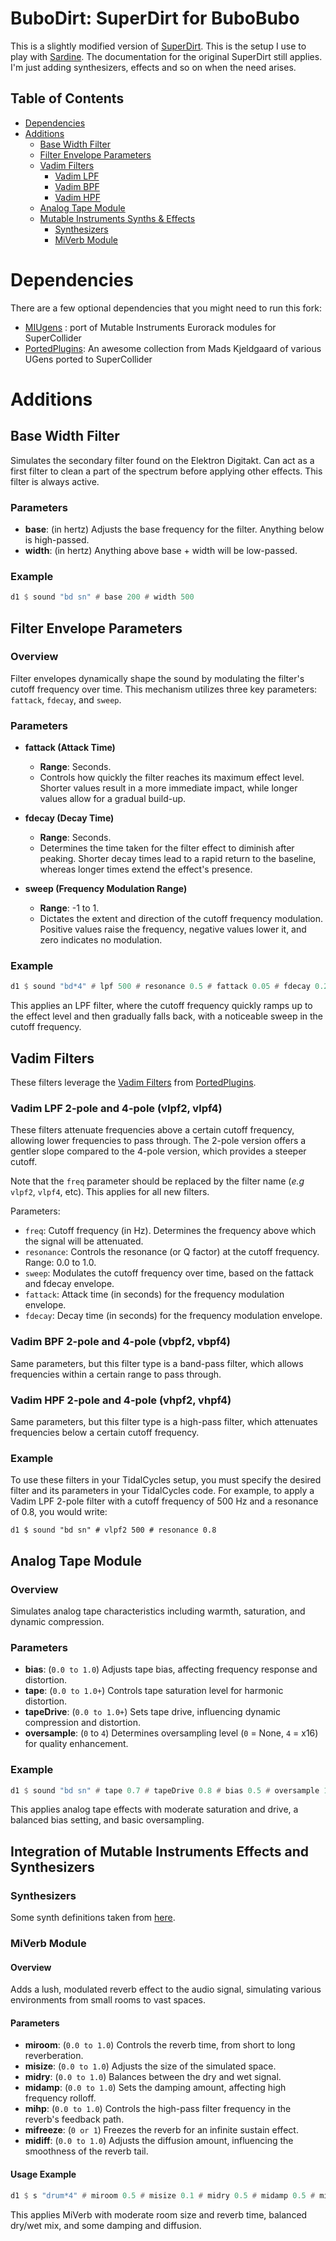# BuboDirt: SuperDirt for BuboBubo

This is a slightly modified version of [SuperDirt](https://github.com/musikinformatik/SuperDirt). This is the setup I use to play with [Sardine](https://sardine.raphaelforment.fr). The documentation for the original SuperDirt still applies. I'm just adding synthesizers, effects and so on when the need arises.

## Table of Contents

- [Dependencies](#dependencies)
- [Additions](#additions)
  - [Base Width Filter](#base-width-filter)
  - [Filter Envelope Parameters](#filter-envelope-parameters)
  - [Vadim Filters](#vadim-filters)
    - [Vadim LPF](#vadim-lpf-2-pole-and-4-pole-vlpf2-vlpf4)
    - [Vadim BPF](#vadim-bpf-2-pole-and-4-pole-vbpf2-vbpf4)
    - [Vadim HPF](#vadim-hpf-2-pole-and-4-pole-vhpf2-vhpf4)
  - [Analog Tape Module](#analog-tape-module)
  - [Mutable Instruments Synths & Effects](#integration-of-mutable-instruments-effects-and-synthesizers)
    - [Synthesizers](#synthesizers)
    - [MiVerb Module](#miverb-module)

# Dependencies

There are a few optional dependencies that you might need to run this fork:
- [MIUgens](https://github.com/v7b1/mi-UGens) : port of Mutable Instruments Eurorack modules for SuperCollider
- [PortedPlugins](https://github.com/madskjeldgaard/portedplugins): An awesome
collection from Mads Kjeldgaard of various UGens ported to SuperCollider

# Additions

## Base Width Filter

Simulates the secondary filter found on the Elektron Digitakt. Can act as a first filter to clean a part of the spectrum before applying other effects. This filter is always active.

### Parameters

- **base**: (in hertz) Adjusts the base frequency for the filter. Anything below is high-passed.
- **width**: (in hertz) Anything above base + width will be low-passed.

### Example

```haskell
d1 $ sound "bd sn" # base 200 # width 500
```

## Filter Envelope Parameters

### Overview

Filter envelopes dynamically shape the sound by modulating the filter's cutoff frequency over time. This mechanism utilizes three key parameters: `fattack`, `fdecay`, and `sweep`.

### Parameters

- **fattack (Attack Time)**
  - **Range**: Seconds.
  - Controls how quickly the filter reaches its maximum effect level. Shorter values result in a more immediate impact, while longer values allow for a gradual build-up.

- **fdecay (Decay Time)**
  - **Range**: Seconds.
  - Determines the time taken for the filter effect to diminish after peaking. Shorter decay times lead to a rapid return to the baseline, whereas longer times extend the effect's presence.

- **sweep (Frequency Modulation Range)**
  - **Range**: -1 to 1.
  - Dictates the extent and direction of the cutoff frequency modulation. Positive values raise the frequency, negative values lower it, and zero indicates no modulation.

### Example

```haskell
d1 $ sound "bd*4" # lpf 500 # resonance 0.5 # fattack 0.05 # fdecay 0.2 # sweep 0.5
```

This applies an LPF filter, where the cutoff frequency quickly ramps up to the effect level and then gradually falls back, with a noticeable sweep in the cutoff frequency.

## Vadim Filters

These filters leverage the [Vadim Filters](https://www.native-instruments.com/fileadmin/ni_media/downloads/pdf/VAFilterDesign_1.1.1.pdf) from [PortedPlugins](https://github.com/madskjeldgaard/portedplugins).

### Vadim LPF 2-pole and 4-pole (vlpf2, vlpf4)

These filters attenuate frequencies above a certain cutoff frequency, allowing lower frequencies to pass through. The 2-pole version offers a gentler slope compared to the 4-pole version, which provides a steeper cutoff.

Note that the `freq` parameter should be replaced by the filter name (_e.g_
`vlpf2`, `vlpf4`, etc). This applies for all new filters.

Parameters:

- `freq`: Cutoff frequency (in Hz). Determines the frequency above which the signal will be attenuated.
- `resonance`: Controls the resonance (or Q factor) at the cutoff frequency. Range: 0.0 to 1.0.
- `sweep`: Modulates the cutoff frequency over time, based on the fattack and fdecay envelope.
- `fattack`: Attack time (in seconds) for the frequency modulation envelope.
- `fdecay`: Decay time (in seconds) for the frequency modulation envelope.

### Vadim BPF 2-pole and 4-pole (vbpf2, vbpf4)

Same parameters, but this filter type is a band-pass filter, which allows frequencies within a certain range to pass through.

### Vadim HPF 2-pole and 4-pole (vhpf2, vhpf4)

Same parameters, but this filter type is a high-pass filter, which attenuates frequencies below a certain cutoff frequency.

### Example

To use these filters in your TidalCycles setup, you must specify the desired filter and its parameters in your TidalCycles code. For example, to apply a Vadim LPF 2-pole filter with a cutoff frequency of 500 Hz and a resonance of 0.8, you would write:

```
d1 $ sound "bd sn" # vlpf2 500 # resonance 0.8
```

## Analog Tape Module

### Overview

Simulates analog tape characteristics including warmth, saturation, and dynamic compression.

### Parameters

- **bias**: (`0.0 to 1.0`) Adjusts tape bias, affecting frequency response and distortion.
- **tape**: (`0.0 to 1.0+`) Controls tape saturation level for harmonic distortion.
- **tapeDrive**: (`0.0 to 1.0+`) Sets tape drive, influencing dynamic compression and distortion.
- **oversample**: (`0` to `4`) Determines oversampling level (`0` = None, `4` = x16) for quality enhancement.

### Example

```haskell
d1 $ sound "bd sn" # tape 0.7 # tapeDrive 0.8 # bias 0.5 # oversample 1
```

This applies analog tape effects with moderate saturation and drive, a balanced bias setting, and basic oversampling.

## Integration of Mutable Instruments Effects and Synthesizers

### Synthesizers

Some synth definitions taken from [here](https://tidalcycles.org/docs/reference/mi-ugens/#description).

### MiVerb Module

#### Overview

Adds a lush, modulated reverb effect to the audio signal, simulating various environments from small rooms to vast spaces.

#### Parameters

- **miroom**: (`0.0 to 1.0`) Controls the reverb time, from short to long reverberation.
- **misize**: (`0.0 to 1.0`) Adjusts the size of the simulated space.
- **midry**: (`0.0 to 1.0`) Balances between the dry and wet signal.
- **midamp**: (`0.0 to 1.0`) Sets the damping amount, affecting high frequency rolloff.
- **mihp**: (`0.0 to 1.0`) Controls the high-pass filter frequency in the reverb's feedback path.
- **mifreeze**: (`0 or 1`) Freezes the reverb for an infinite sustain effect.
- **midiff**: (`0.0 to 1.0`) Adjusts the diffusion amount, influencing the smoothness of the reverb tail.

#### Usage Example

```haskell
d1 $ s "drum*4" # miroom 0.5 # misize 0.1 # midry 0.5 # midamp 0.5 # mihp 0.05 # mifreeze 0 # midiff 0.625
```

This applies MiVerb with moderate room size and reverb time, balanced dry/wet mix, and some damping and diffusion.






